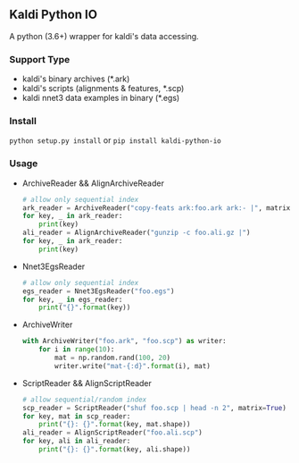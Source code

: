 ## Kaldi Python IO

A python (3.6+) wrapper for kaldi's data accessing.

### Support Type

* kaldi's binary archives (*.ark)
* kaldi's scripts (alignments & features, *.scp)
* kaldi nnet3 data examples in binary (*.egs)

### Install

`python setup.py install` or `pip install kaldi-python-io`

### Usage

* ArchiveReader && AlignArchiveReader
    ```python
    # allow only sequential index
    ark_reader = ArchiveReader("copy-feats ark:foo.ark ark:- |", matrix=True)
    for key, _ in ark_reader:
        print(key)
    ali_reader = AlignArchiveReader("gunzip -c foo.ali.gz |")
    for key, _ in ark_reader:
        print(key)
    ```

* Nnet3EgsReader
    ```python
    # allow only sequential index
    egs_reader = Nnet3EgsReader("foo.egs")
    for key, _ in egs_reader:
        print("{}".format(key))
    ```

* ArchiveWriter
    ```python
    with ArchiveWriter("foo.ark", "foo.scp") as writer:
        for i in range(10):
            mat = np.random.rand(100, 20)
            writer.write("mat-{:d}".format(i), mat)
    ```

* ScriptReader && AlignScriptReader
    ```python
    # allow sequential/random index
    scp_reader = ScriptReader("shuf foo.scp | head -n 2", matrix=True)
    for key, mat in scp_reader:
        print("{}: {}".format(key, mat.shape))
    ali_reader = AlignScriptReader("foo.ali.scp")
    for key, ali in ali_reader:
        print("{}: {}".format(key, ali.shape))
    ```
